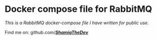 # Docker compose file for RabbitMQ 
_This is a RabbitMQ docker-compose file I have written for public use._ 

Find me on: github.com/_**[ShamiqTheDev](https://github.com/ShamiqTheDev)**_
